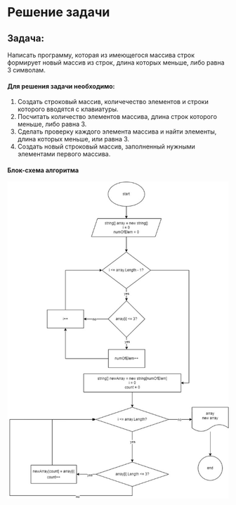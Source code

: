 # Решение задачи

## Задача:
Написать программу, которая из имеющегося массива строк формирует новый массив из строк, длина которых меньше, либо равна 3 символам.

#### Для решения задачи необходимо:
1. Создать строковый массив, количечество элементов и строки которого вводятся с клавиатуры.
2. Посчитать количество элементов массива, длина строк которого меньше, либо равна 3.
3. Сделать проверку каждого элемента массива и найти элементы, длина которых меньше, или равна 3.
4. Создать новый строковый массив, заполненный нужными элементами первого массива.

#### Блок-схема алгоритма

![Текст, который будет виден, если изображение не загрузится](/1200.jpg)
